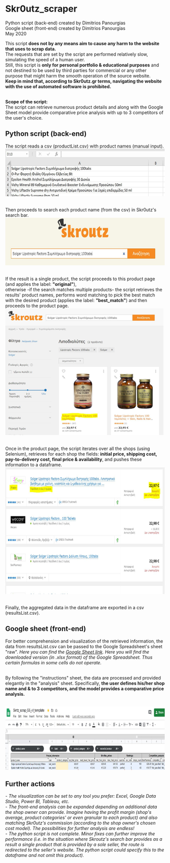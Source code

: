 # Skr0utz_scraper
Python script (back-end) created by Dimitrios Panourgias
<br/> Google sheet (front-end) created by Dimitrios Panourgias
<br/> May 2020

This script **does not by any means aim
to cause any harm to the website
that uses to scrap data.** <br/> The
requests that are set by the script are performed
relatively slow, simulating the speed of a human user.
<br/> Still, this script is **only for personal portfolio & educational purposes** and not destined to be used by third parties for commercial or any other purpose that might harm the smooth operation of the source website.
<br/> **Keep in mind that, according to Skr0utz.gr terms, navigating the website with the use of automated software is prohibited.**

<br/> **Scope of the script:**
<br/> The script can retrieve numerous product details and along with the Google Sheet model provide comparative price analysis with up to 3 competitors of the user's choice.

## Python script (back-end) 
The script reads a csv (productList.csv) with product names (manual input). 
<img src="https://github.com/dpan331/Skr0utz_scraper/blob/master/skrtz_img/productsList.JPG" height="150" width="600">

<br/> Then proceeds to search each product name (from the csv) in Skr0utz's search bar. 
<img src="https://github.com/dpan331/Skr0utz_scraper/blob/master/skrtz_img/productSearchBar.JPG" height="150" width="600">

<br/> If the result is a single product, the script proceeds to this product page (and applies the label: **"original"**),
<br/> otherwise -if the search matches multiple products- the script retrieves the results' product names, performs word matching to pick the best match with the desired product (applies the label: **"best_match"**) and then proceeds to the product page.
<img src="https://github.com/dpan331/Skr0utz_scraper/blob/master/skrtz_img/bestMatch.JPG" height="400" width="500">

<br/> Once in the product page, the script iterates over all the shops (using Selenium), retrieves for each shop the fields: **initial price, shipping cost, pay-to-delivery cost, final price & availability**, and pushes these information to a dataframe.
<img src="https://github.com/dpan331/Skr0utz_scraper/blob/master/skrtz_img/fetchData.JPG" height="400" width="600">

<br/> Finally, the aggregated data in the dataframe are exported in a csv (resultsList.csv).
<br/> 

## Google sheet (front-end)
For better comprehension and visualization of the retrieved information, the data from resultsList.csv can be passed to the Google Spreadsheet's sheet "raw". *Here you can find the [Google Sheet link](https://docs.google.com/spreadsheets/d/1g7CexOitbikx4CX66RlHmEX_53-S-RsEajCs8srZftU/edit?usp=sharing). Here you will find the downloaded version (in .xlsx format) of the Google Spreadsheet. Thus certain formulas in some cells do not operate.*

<br/> By following the "instructions" sheet, the data are processed and provided elegantly in the "analysis" sheet. Specifically, **the user defines his/her shop name and & to 3 competitors, and the model provides a comparative price analysis.**

<br/> <img src="https://github.com/dpan331/Skr0utz_scraper/blob/master/skrtz_img/googleSheetSkroutz.JPG" height="200" width="6800">



## Further actions
*- The visualization can be set to any tool you prefer: Excel, Google Data Studio, Power BI, Tableau, etc.*
<br/> *- The front-end analysis can be expanded depending on additional data the shop owner can provide. Imagine having the profit margin (shop's average, product categories' or even granular to each product) and also matching Skr0utz's commission (according to the shop owner's chosen cost model). The possibilities for further analysis are endless!*
<br/> *- The python script is not complete. Minor fixes can further improve the performance (i.e. in the situation where Skroutz's search bar provides as a result a single product that is provided by a sole seller, the route is redirected to the seller's website. The python script could specify this to the dataframe and not omit this product).*

